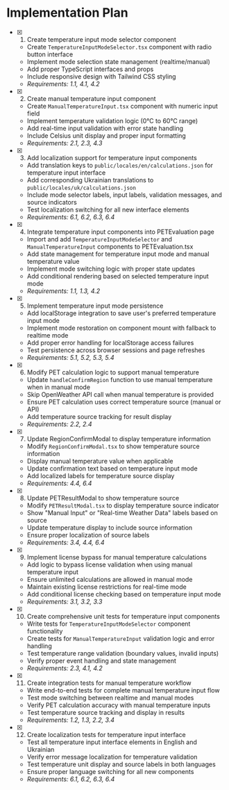 # Implementation Plan

- [x] 1. Create temperature input mode selector component






  - Create `TemperatureInputModeSelector.tsx` component with radio button interface
  - Implement mode selection state management (realtime/manual)
  - Add proper TypeScript interfaces and props
  - Include responsive design with Tailwind CSS styling
  - _Requirements: 1.1, 4.1, 4.2_

- [x] 2. Create manual temperature input component








  - Create `ManualTemperatureInput.tsx` component with numeric input field
  - Implement temperature validation logic (0°C to 60°C range)
  - Add real-time input validation with error state handling
  - Include Celsius unit display and proper input formatting
  - _Requirements: 2.1, 2.3, 4.3_

- [x] 3. Add localization support for temperature input components





  - Add translation keys to `public/locales/en/calculations.json` for temperature input interface
  - Add corresponding Ukrainian translations to `public/locales/uk/calculations.json`
  - Include mode selector labels, input labels, validation messages, and source indicators
  - Test localization switching for all new interface elements
  - _Requirements: 6.1, 6.2, 6.3, 6.4_

- [x] 4. Integrate temperature input components into PETEvaluation page





  - Import and add `TemperatureInputModeSelector` and `ManualTemperatureInput` components to PETEvaluation.tsx
  - Add state management for temperature input mode and manual temperature value
  - Implement mode switching logic with proper state updates
  - Add conditional rendering based on selected temperature input mode
  - _Requirements: 1.1, 1.3, 4.2_

- [x] 5. Implement temperature input mode persistence





  - Add localStorage integration to save user's preferred temperature input mode
  - Implement mode restoration on component mount with fallback to realtime mode
  - Add proper error handling for localStorage access failures
  - Test persistence across browser sessions and page refreshes
  - _Requirements: 5.1, 5.2, 5.3, 5.4_

- [x] 6. Modify PET calculation logic to support manual temperature





  - Update `handleConfirmRegion` function to use manual temperature when in manual mode
  - Skip OpenWeather API call when manual temperature is provided
  - Ensure PET calculation uses correct temperature source (manual or API)
  - Add temperature source tracking for result display
  - _Requirements: 2.2, 2.4_

- [x] 7. Update RegionConfirmModal to display temperature information







  - Modify `RegionConfirmModal.tsx` to show temperature source information
  - Display manual temperature value when applicable
  - Update confirmation text based on temperature input mode
  - Add localized labels for temperature source display
  - _Requirements: 4.4, 6.4_

- [x] 8. Update PETResultModal to show temperature source







  - Modify `PETResultModal.tsx` to display temperature source indicator
  - Show "Manual Input" or "Real-time Weather Data" labels based on source
  - Update temperature display to include source information
  - Ensure proper localization of source labels
  - _Requirements: 3.4, 4.4, 6.4_

- [x] 9. Implement license bypass for manual temperature calculations





  - Add logic to bypass license validation when using manual temperature input
  - Ensure unlimited calculations are allowed in manual mode
  - Maintain existing license restrictions for real-time mode
  - Add conditional license checking based on temperature input mode
  - _Requirements: 3.1, 3.2, 3.3_

- [x] 10. Create comprehensive unit tests for temperature input components





  - Write tests for `TemperatureInputModeSelector` component functionality
  - Create tests for `ManualTemperatureInput` validation logic and error handling
  - Test temperature range validation (boundary values, invalid inputs)
  - Verify proper event handling and state management
  - _Requirements: 2.3, 4.1, 4.2_

- [x] 11. Create integration tests for manual temperature workflow




  - Write end-to-end tests for complete manual temperature input flow
  - Test mode switching between realtime and manual modes
  - Verify PET calculation accuracy with manual temperature inputs
  - Test temperature source tracking and display in results
  - _Requirements: 1.2, 1.3, 2.2, 3.4_

- [x] 12. Create localization tests for temperature input interface





  - Test all temperature input interface elements in English and Ukrainian
  - Verify error message localization for temperature validation
  - Test temperature unit display and source labels in both languages
  - Ensure proper language switching for all new components
  - _Requirements: 6.1, 6.2, 6.3, 6.4_